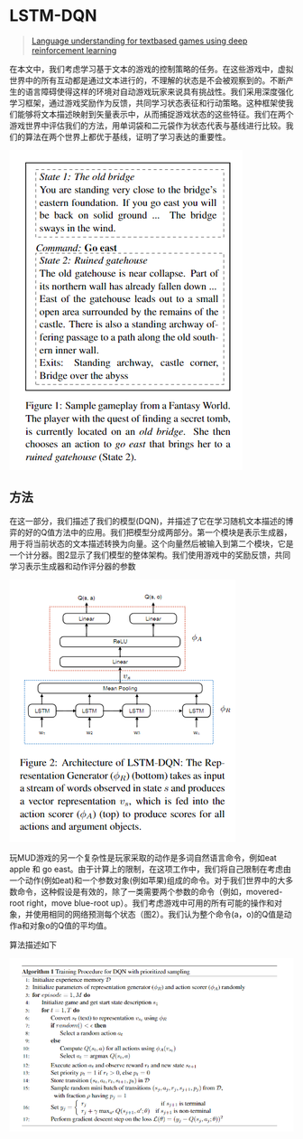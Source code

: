 # LSTM-DQN

> [Language understanding for textbased games using deep reinforcement learning](https://arxiv.org/abs/1506.08941)

在本文中，我们考虑学习基于文本的游戏的控制策略的任务。在这些游戏中，虚拟世界中的所有互动都是通过文本进行的，不理解的状态是不会被观察到的。不断产生的语言障碍使得这样的环境对自动游戏玩家来说具有挑战性。我们采用深度强化学习框架，通过游戏奖励作为反馈，共同学习状态表征和行动策略。这种框架使我们能够将文本描述映射到矢量表示中，从而捕捉游戏状态的这些特征。我们在两个游戏世界中评估我们的方法，用单词袋和二元袋作为状态代表与基线进行比较。我们的算法在两个世界上都优于基线，证明了学习表达的重要性。

![](../../.gitbook/assets/image%20%28164%29.png)

## 方法

在这一部分，我们描述了我们的模型\(DQN\)，并描述了它在学习随机文本描述的博弈的好的Q值方法中的应用。我们把模型分成两部分。第一个模块是表示生成器，用于将当前状态的文本描述转换为向量。这个向量然后被输入到第二个模块，它是一个计分器。图2显示了我们模型的整体架构。我们使用游戏中的奖励反馈，共同学习表示生成器和动作评分器的参数

![](../../.gitbook/assets/image%20%28180%29.png)

玩MUD游戏的另一个复杂性是玩家采取的动作是多词自然语言命令，例如eat apple 和 go east。由于计算上的限制，在这项工作中，我们将自己限制在考虑由一个动作\(例如eat\)和一个参数对象\(例如苹果\)组成的命令。对于我们世界中的大多数命令，这种假设是有效的，除了一类需要两个参数的命令（例如，movered-root right，move blue-root up）。我们考虑游戏中可用的所有可能的操作和对象，并使用相同的网络预测每个状态（图2）。我们认为整个命令\(a，o\)的Q值是动作a和对象o的Q值的平均值。

算法描述如下

![](../../.gitbook/assets/image%20%28184%29.png)

